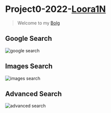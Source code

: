 # Project0-2022-[Loora1N](https://github.com/Loora1N)
> Welcome to my [Bolg](https://loora1n.github.io/)
## Google Search
![google search](https://user-images.githubusercontent.com/102774816/202665049-21e7a230-0d60-4a2b-a17f-dfae64d9c123.png)
## Images Search
![images search](https://user-images.githubusercontent.com/102774816/202665100-9a1d5d8d-afff-4e3c-b60a-a3a6687942e9.png)
## Advanced Search
![advanced search](https://user-images.githubusercontent.com/102774816/202665168-82cdeb56-bf68-4009-9af1-31d4adb0d4c9.png)

